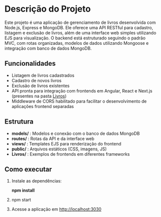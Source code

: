 # Descrição do Projeto

Este projeto é uma aplicação de gerenciamento de livros desenvolvida com Node.js, Express e MongoDB. Ele oferece uma API RESTful para cadastro, listagem e exclusão de livros, além de uma interface web simples utilizando EJS para visualização. O backend está estruturado seguindo o padrão MVC, com rotas organizadas, modelos de dados utilizando Mongoose e integração com banco de dados MongoDB.

## Funcionalidades

- Listagem de livros cadastrados
- Cadastro de novos livros
- Exclusão de livros existentes
- API pronta para integração com frontends em Angular, React e Next.js (presentes na pasta [Livros](vscode-file://vscode-app/c:/Users/Azedin/AppData/Local/Programs/Microsoft%20VS%20Code/resources/app/out/vs/code/electron-sandbox/workbench/workbench.html))
- Middleware de CORS habilitado para facilitar o desenvolvimento de aplicações frontend separadas

## Estrutura

- **models/** : Modelos e conexão com o banco de dados MongoDB
- **routes/** : Rotas da API e da interface web
- **views/** : Templates EJS para renderização do frontend
- **public/** : Arquivos estáticos (CSS, imagens, JS)
- **Livros/** : Exemplos de frontends em diferentes frameworks

## Como executar

1. Instale as dependências:

   **npm install**

2. npm start
3. Acesse a aplicação em [http://localhost:3030](vscode-file://vscode-app/c:/Users/Azedin/AppData/Local/Programs/Microsoft%20VS%20Code/resources/app/out/vs/code/electron-sandbox/workbench/workbench.html)
